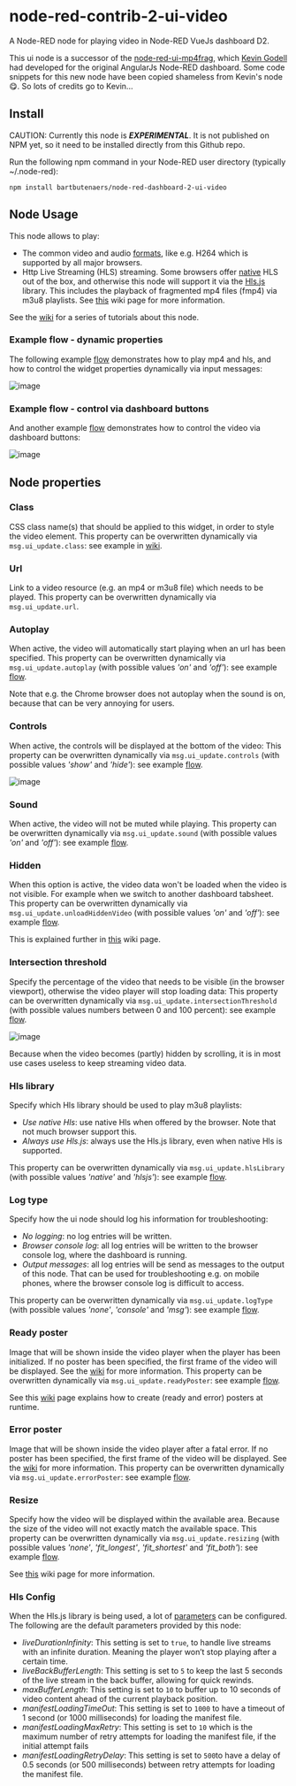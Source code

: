 # node-red-contrib-2-ui-video
A Node-RED node for playing video in Node-RED VueJs dashboard D2.

This ui node is a successor of the [node-red-ui-mp4frag](https://github.com/kevinGodell/node-red-ui-mp4frag), which [Kevin Godell](https://github.com/kevinGodell) had developed for the original AngularJs Node-RED dashboard.  Some code snippets for this new node have been copied shameless from Kevin's node :yum:.  So lots of credits go to Kevin...

## Install
CAUTION: Currently this node is ***EXPERIMENTAL***.  It is not published on NPM yet, so it need to be installed directly from this Github repo.

Run the following npm command in your Node-RED user directory (typically ~/.node-red):
```
npm install bartbutenaers/node-red-dashboard-2-ui-video
```

## Node Usage
This node allows to play:
+ The common video and audio [formats](https://videojs.com/html5-video-support/), like e.g. H264 which is supported by all major browsers.
+ Http Live Streaming (HLS) streaming.  Some browsers offer [native](https://caniuse.com/?search=hls) HLS out of the box, and otherwise this node will support it via the [Hls.js](https://github.com/video-dev/hls.js/blob/master/README.md) library.  This includes the playback of fragmented mp4 files (fmp4) via m3u8 playlists.  See [this](https://github.com/bartbutenaers/node-red-dashboard-2-ui-video/wiki/HLS-introduction) wiki page for more information.

See the [wiki](https://github.com/bartbutenaers/node-red-dashboard-2-ui-video/wiki) for a series of tutorials about this node.

### Example flow - dynamic properties
The following example [flow](https://github.com/bartbutenaers/node-red-dashboard-2-ui-video/blob/main/examples/dynamic%20properties.json) demonstrates how to play mp4 and hls, and how to control the widget properties dynamically via input messages:

![image](https://github.com/user-attachments/assets/84309b8a-953b-429c-a079-a4832dac7c93)

### Example flow - control via dashboard buttons
And another example [flow](https://github.com/bartbutenaers/node-red-dashboard-2-ui-video/blob/main/examples/control%20via%20dashboard%20buttons.json) demonstrates how to control the video via dashboard buttons:

![image](https://github.com/user-attachments/assets/35304c12-afa0-4425-b450-d47c88dc1b96)

## Node properties

### Class
CSS class name(s) that should be applied to this widget, in order to style the video element.
This property can be overwritten dynamically via `msg.ui_update.class`: see example in [wiki](https://github.com/bartbutenaers/node-red-dashboard-2-ui-video/wiki/Styling-the-video-widget).

### Url
Link to a video resource (e.g. an mp4 or m3u8 file) which needs to be played.
This property can be overwritten dynamically via `msg.ui_update.url`.

### Autoplay
When active, the video will automatically start playing when an url has been specified.
This property can be overwritten dynamically via `msg.ui_update.autoplay` (with possible values *'on'* and *'off'*): see example [flow](#example-flow---dynamic-properties).

Note that e.g. the Chrome browser does not autoplay when the sound is on, because that can be very annoying for users.

### Controls
When active, the controls will be displayed at the bottom of the video:
This property can be overwritten dynamically via `msg.ui_update.controls` (with possible values *'show'* and *'hide'*): see example [flow](#example-flow---dynamic-properties).

![image](https://github.com/user-attachments/assets/a0844ddc-58d2-4d78-944c-4e92e66f8ef5)

### Sound
When active, the video will not be muted while playing.
This property can be overwritten dynamically via `msg.ui_update.sound` (with possible values *'on'* and *'off'*): see example [flow](#example-flow---dynamic-properties).

### Hidden
When this option is active, the video data won't be loaded when the video is not visible.  For example when we switch to another dashboard tabsheet.
This property can be overwritten dynamically via `msg.ui_update.unloadHiddenVideo` (with possible values *'on'* and *'off'*): see example [flow](#example-flow---dynamic-properties).

This is explained further in [this](https://github.com/bartbutenaers/node-red-dashboard-2-ui-video/wiki/Unload-hidden-video) wiki page.

### Intersection threshold
Specify the percentage of the video that needs to be visible (in the browser viewport), otherwise the video player will stop loading data:
This property can be overwritten dynamically via `msg.ui_update.intersectionThreshold` (with possible values numbers between 0 and 100 percent): see example [flow](#example-flow---dynamic-properties).

![image](https://github.com/user-attachments/assets/85bfc61c-df78-4154-9206-851a50571708)

Because when the video becomes (partly) hidden by scrolling, it is in most use cases useless to keep streaming video data.

### Hls library
Specify which Hls library should be used to play m3u8 playlists:
+ *Use native Hls*: use native Hls when offered by the browser.  Note that not much browser support this.
+ *Always use Hls.js*: always use the Hls.js library, even when native Hls is supported.

This property can be overwritten dynamically via `msg.ui_update.hlsLibrary` (with possible values *'native'* and *'hlsjs'*): see example [flow](#example-flow---dynamic-properties).

### Log type
Specify how the ui node should log his information for troubleshooting:
+ *No logging*: no log entries will be written.
+ *Browser console log*: all log entries will be written to the browser console log, where the dashboard is running.
+ *Output messages*: all log entries will be send as messages to the output of this node.  That can be used for troubleshooting e.g. on mobile phones, where the browser console log is difficult to access.

This property can be overwritten dynamically via `msg.ui_update.logType` (with possible values *'none'*, *'console'* and *'msg'*): see example [flow](#example-flow---dynamic-properties).

### Ready poster
Image that will be shown inside the video player when the player has been initialized.  If no poster has been specified, the first frame of the video will be displayed.  See the [wiki](https://github.com/bartbutenaers/node-red-dashboard-2-ui-video/wiki/Introduction-to-posters) for more information.
This property can be overwritten dynamically via `msg.ui_update.readyPoster`: see example [flow](#example-flow---dynamic-properties).

See this [wiki](https://github.com/bartbutenaers/node-red-dashboard-2-ui-video/wiki/Create-posters-at-runtime) page explains how to create (ready and error) posters at runtime.

### Error poster
Image that will be shown inside the video player after a fatal error.  If no poster has been specified, the first frame of the video will be displayed.  See the [wiki](https://github.com/bartbutenaers/node-red-dashboard-2-ui-video/wiki/Introduction-to-posters) for more information.
This property can be overwritten dynamically via `msg.ui_update.errorPoster`: see example [flow](#example-flow---dynamic-properties).

### Resize
Specify how the video will be displayed within the available area.  Because the size of the video will not exactly match the available space.
This property can be overwritten dynamically via `msg.ui_update.resizing` (with possible values *'none'*, *'fit_longest'*, *'fit_shortest'* and *'fit_both'*): see example [flow](#example-flow---dynamic-properties).

See [this](https://github.com/bartbutenaers/node-red-dashboard-2-ui-video/wiki/Adjustable-resizing) wiki page for more information.

### Hls Config
When the Hls.js library is being used, a lot of [parameters](https://github.com/video-dev/hls.js/blob/master/docs/API.md) can be configured.  The following are the default parameters provided by this node:
+ *liveDurationInfinity*: This setting is set to `true`, to handle live streams with an infinite duration.  Meaning the player won’t stop playing after a certain time.
+ *liveBackBufferLength*: This setting is set to `5` to keep the last 5 seconds of the live stream in the back buffer, allowing for quick rewinds.
+ *maxBufferLength*: This setting is set to `10` to buffer up to 10 seconds of video content ahead of the current playback position.
+ *manifestLoadingTimeOut*: This setting is set to `1000` to have a timeout of 1 second (or 1000 milliseconds) for loading the manifest file.
+ *manifestLoadingMaxRetry*: This setting is set to `10` which is the maximum number of retry attempts for loading the manifest file, if the initial attempt fails
+ *manifestLoadingRetryDelay*: This setting is set to `500`to have a delay of 0.5 seconds (or 500 milliseconds) between retry attempts for loading the manifest file.
